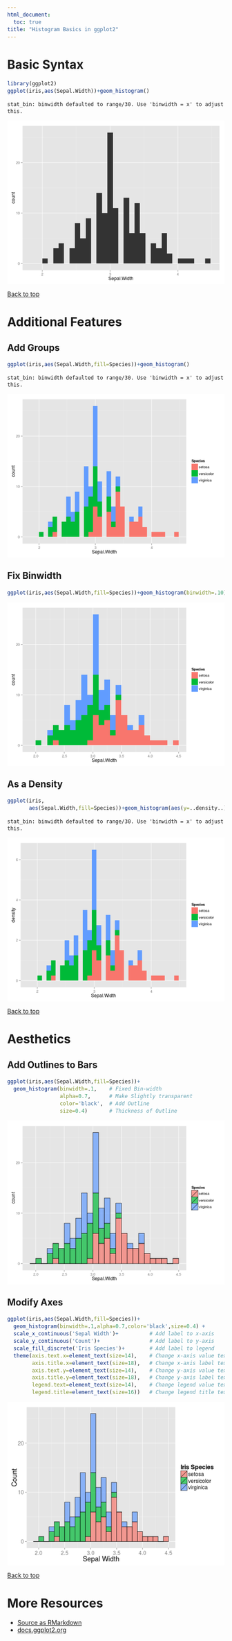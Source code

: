 ```yaml
---
html_document:
  toc: true
title: "Histogram Basics in ggplot2"
---
```




# Basic Syntax


```r
library(ggplot2)
ggplot(iris,aes(Sepal.Width))+geom_histogram()
```

```
stat_bin: binwidth defaulted to range/30. Use 'binwidth = x' to adjust this.
```

<img src="figure/unnamed-chunk-1-1.png" title="plot of chunk unnamed-chunk-1" alt="plot of chunk unnamed-chunk-1" style="display: block; margin: auto;" />

<a href="#top">Back to top</a>

# Additional Features

## Add Groups


```r
ggplot(iris,aes(Sepal.Width,fill=Species))+geom_histogram()
```

```
stat_bin: binwidth defaulted to range/30. Use 'binwidth = x' to adjust this.
```

<img src="figure/unnamed-chunk-2-1.png" title="plot of chunk unnamed-chunk-2" alt="plot of chunk unnamed-chunk-2" style="display: block; margin: auto;" />

## Fix Binwidth


```r
ggplot(iris,aes(Sepal.Width,fill=Species))+geom_histogram(binwidth=.10)
```

<img src="figure/unnamed-chunk-3-1.png" title="plot of chunk unnamed-chunk-3" alt="plot of chunk unnamed-chunk-3" style="display: block; margin: auto;" />

## As a Density


```r
ggplot(iris,
       aes(Sepal.Width,fill=Species))+geom_histogram(aes(y=..density..))
```

```
stat_bin: binwidth defaulted to range/30. Use 'binwidth = x' to adjust this.
```

<img src="figure/unnamed-chunk-4-1.png" title="plot of chunk unnamed-chunk-4" alt="plot of chunk unnamed-chunk-4" style="display: block; margin: auto;" />

<a href="#top">Back to top</a>
 
# Aesthetics

## Add Outlines to Bars


```r
ggplot(iris,aes(Sepal.Width,fill=Species))+
  geom_histogram(binwidth=.1,    # Fixed Bin-width
                 alpha=0.7,      # Make Slightly transparent
                 color='black',  # Add Outline
                 size=0.4)       # Thickness of Outline
```

<img src="figure/unnamed-chunk-5-1.png" title="plot of chunk unnamed-chunk-5" alt="plot of chunk unnamed-chunk-5" style="display: block; margin: auto;" />

## Modify Axes


```r
ggplot(iris,aes(Sepal.Width,fill=Species))+
  geom_histogram(binwidth=.1,alpha=0.7,color='black',size=0.4) +
  scale_x_continuous('Sepal Width')+          # Add label to x-axis
  scale_y_continuous('Count')+                # Add label to y-axis
  scale_fill_discrete('Iris Species')+        # Add label to legend
  theme(axis.text.x=element_text(size=14),    # Change x-axis value text-size
        axis.title.x=element_text(size=18),   # Change x-axis label text-size
        axis.text.y=element_text(size=14),    # Change y-axis value text-size
        axis.title.y=element_text(size=18),   # Change y-axis label text-size
        legend.text=element_text(size=14),    # Change legend value text-size
        legend.title=element_text(size=16))   # Change legend title text-size
```

<img src="figure/unnamed-chunk-6-1.png" title="plot of chunk unnamed-chunk-6" alt="plot of chunk unnamed-chunk-6" style="display: block; margin: auto;" />

<a href="#top">Back to top</a>

# More Resources
- [Source as RMarkdown]((https://github.com/rweyant/bertplot/blob/master/R/tutorials/ggplot-histogram/ggplot-histogram.Rmd))
- [docs.ggplot2.org](http://docs.ggplot2.org/0.9.3/geom_histogram.html)

